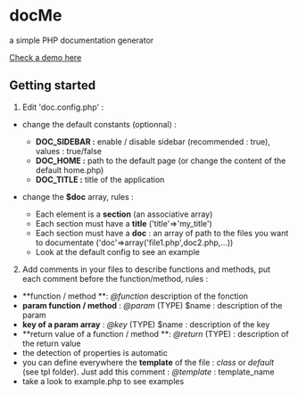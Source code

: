 docMe
=====

a simple PHP documentation generator

[Check a demo here](http://www.emaj.fr/projects/docMe/)

Getting started
---------------
1. Edit 'doc.config.php' :
  - change the default constants (optionnal) :
    - **DOC_SIDEBAR :** enable / disable sidebar (recommended : true), values : true/false
	- **DOC_HOME :** path to the default page (or change the content of the default home.php)
	- **DOC_TITLE :** title of the application
	
  - change the **$doc** array, rules :
	- Each element is a **section** (an associative array)
	- Each section must have a **title** ('title'=>'my_title')
	- Each section must have a **doc** : an array of path to the files you want to documentate ('doc'=>array('file1.php',doc2.php,...))
	- Look at the default config to see an example		
	
2. Add comments in your files to describe functions and methods, put each comment before the function/method, rules :
  - **function / method **: *@function* description of the fonction
  - **param function / method** : *@param* (TYPE) $name : description of the param
  - **key of a param array** : *@key* (TYPE) $name : description of the key
  - **return value of a function / method **: *@return* (TYPE) : description of the return value
  - the detection of properties is automatic
  - you can define everywhere the **template** of the file : *class* or *default* (see tpl folder). Just add this comment : *@template* : template_name
  - take a look to example.php to see examples
